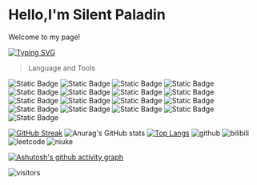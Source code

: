 # Hello,I'm Silent Paladin

Welcome to my page!

[![Typing SVG](https://readme-typing-svg.demolab.com?font=Fira+Code&weight=500&pause=1000&color=B08B31&center=true&vCenter=true&random=false&width=500&lines=%E6%B2%89%E7%9D%A1%E5%8F%A4%E5%A0%A1%E5%B2%81%E6%9C%88%E6%B7%B1%EF%BC%8C%E9%BB%98%E5%BF%B5%E4%BC%A0%E8%AF%B4%E5%AE%88%E7%9C%9F%E5%BF%83%E3%80%82;%E9%AA%91%E4%B9%98%E9%BB%91%E9%A9%AC%E5%8B%87%E5%90%91%E5%89%8D%EF%BC%8C%E5%A3%AB%E6%B0%94%E9%AB%98%E6%98%82%E6%8A%A4%E5%85%89%E6%98%8E%E3%80%82)](https://git.io/typing-svg)

> Language and Tools

![Static Badge](https://img.shields.io/badge/Python-lightblue?logo=python) ![Static Badge](https://img.shields.io/badge/C-blue?logo=c) ![Static Badge](https://img.shields.io/badge/C++-blue?logo=cplusplus) ![Static Badge](https://img.shields.io/badge/CSharp-blue?logo=csharp) ![Static Badge](https://img.shields.io/badge/rust-darkred?logo=rust) ![Static Badge](https://img.shields.io/badge/Javascript-yellow?logo=javascript) ![Static Badge](https://img.shields.io/badge/Typescript-lightblue?logo=typescript) ![Static Badge](https://img.shields.io/badge/HTML-darkred?logo=html5) ![Static Badge](https://img.shields.io/badge/CSS-blue?logo=css3)
![Static Badge](https://img.shields.io/badge/Nodejs-green?logo=nodedotjs) ![Static Badge](https://img.shields.io/badge/React-blue?logo=react) ![Static Badge](https://img.shields.io/badge/Npm-red?logo=npm) ![Static Badge](https://img.shields.io/badge/Nextjs-black?logo=nextdotjs) ![Static Badge](https://img.shields.io/badge/Anaconda-green?logo=anaconda) ![Static Badge](https://img.shields.io/badge/Qt-darkgreen?logo=qt) ![Static Badge](https://img.shields.io/badge/DotNet-purple?logo=dotnet) ![Static Badge](https://img.shields.io/badge/CMake-darkgreen?logo=cmake)

[![GitHub Streak](https://streak-stats.demolab.com/?user=SilentPaladin)](https://git.io/streak-stats)
![Anurag's GitHub stats](https://github-readme-stats.vercel.app/api?username=SilentPaladin&show_icons=true&show=reviews,discussions_started,discussions_answered,prs_merged,prs_merged_percentage) [![Top Langs](https://github-readme-stats.vercel.app/api/top-langs/?username=anuraghazra)](https://github.com/anuraghazra/github-readme-stats)
![github](https://stats.justsong.cn/api/github?username=SilentPaladin) ![bilibili](https://stats.justsong.cn/api/bilibili/?id=33097417)
![leetcode](https://stats.justsong.cn/api/leetcode?username=silentpaladin&cn=true) ![niuke](https://stats.justsong.cn/api/nowcoder?id=464042024) 

[![Ashutosh's github activity graph](https://github-readme-activity-graph.vercel.app/graph?username=SilentPaladin&theme=github)](https://github.com/ashutosh00710/github-readme-activity-graph)

![visitors](https://visitor-badge.glitch.me/badge?page_id=SilentPaladin.SilentPaladin&left_color=green&right_color=red)

